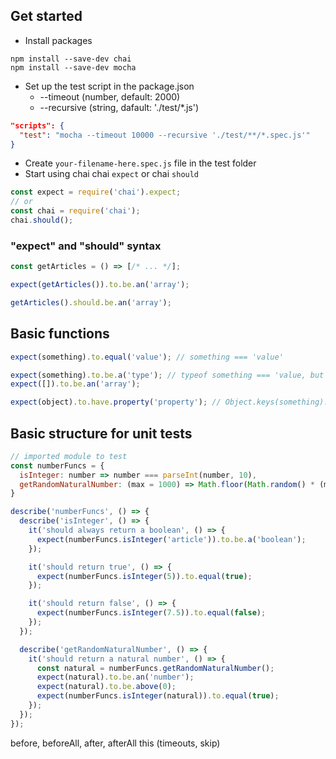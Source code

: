 ## Get started

* Install packages  
```npm
npm install --save-dev chai
npm install --save-dev mocha
```
* Set up the test script in the package.json
  * --timeout <default it block timeout in ms> (number, default: 2000)
  * --recursive <path regexp to test files> (string, dafault: './test/*.js')
```JSON
"scripts": {
  "test": "mocha --timeout 10000 --recursive './test/**/*.spec.js'"
}
```
* Create `your-filename-here.spec.js` file in the test folder
* Start using chai сhai `expect` or chai `should`
```js
const expect = require('chai').expect;
// or
const chai = require('chai');
chai.should();
```

### "expect" and "should" syntax
```js
const getArticles = () => [/* ... */];

expect(getArticles()).to.be.an('array');

getArticles().should.be.an('array');
```
## Basic functions

```js
expect(something).to.equal('value'); // something === 'value'

expect(something).to.be.a('type'); // typeof something === 'value, but
expect([]).to.be.an('array');

expect(object).to.have.property('property'); // Object.keys(something).includes('property')
```


## Basic structure for unit tests
```js
// imported module to test
const numberFuncs = {
  isInteger: number => number === parseInt(number, 10),
  getRandomNaturalNumber: (max = 1000) => Math.floor(Math.random() * (max - 1)) + 1,
}

describe('numberFuncs', () => {
  describe('isInteger', () => {
    it('should always return a boolean', () => {
      expect(numberFuncs.isInteger('article')).to.be.a('boolean');
    });

    it('should return true', () => {
      expect(numberFuncs.isInteger(5)).to.equal(true);
    });

    it('should return false', () => {
      expect(numberFuncs.isInteger(7.5)).to.equal(false);
    });
  });

  describe('getRandomNaturalNumber', () => {
    it('should return a natural number', () => {
      const natural = numberFuncs.getRandomNaturalNumber();
      expect(natural).to.be.an('number');
      expect(natural).to.be.above(0);
      expect(numberFuncs.isInteger(natural)).to.equal(true);
    });
  });
});
```

before, beforeAll, after, afterAll
this (timeouts, skip)
